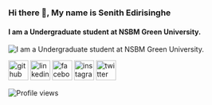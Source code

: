 ### Hi there 👋, My name is Senith Edirisinghe
#### I am a Undergraduate student at NSBM Green University.
![I am a Undergraduate student at NSBM Green University.](https://img.freepik.com/free-vector/blue-grunge-pattern-background_1409-1359.jpg?size=626&ext=jpg)




[<img src='https://cdn.jsdelivr.net/npm/simple-icons@3.0.1/icons/github.svg' alt='github' height='40'>](https://github.com/senithde-07)  [<img src='https://cdn.jsdelivr.net/npm/simple-icons@3.0.1/icons/linkedin.svg' alt='linkedin' height='40'>](https://www.linkedin.com/in/https://www.linkedin.com/in/senith-edirisinghe-978205210//)  [<img src='https://cdn.jsdelivr.net/npm/simple-icons@3.0.1/icons/facebook.svg' alt='facebook' height='40'>](https://www.facebook.com/https://www.facebook.com/senith.edirisinghe.1)  [<img src='https://cdn.jsdelivr.net/npm/simple-icons@3.0.1/icons/instagram.svg' alt='instagram' height='40'>](https://www.instagram.com/senith.d.e07/)  [<img src='https://cdn.jsdelivr.net/npm/simple-icons@3.0.1/icons/twitter.svg' alt='twitter' height='40'>](https://twitter.com/https://twitter.com/d_senith)  

![Profile views](https://gpvc.arturio.dev/senithde-07)  
